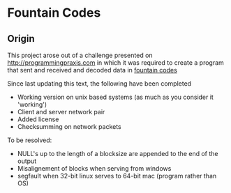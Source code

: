 Fountain Codes
==============

Origin
------

This project arose out of a challenge presented on http://programmingpraxis.com
in which it was required to create a program that sent and received and
decoded data in
[fountain codes](http://programmingpraxis.com/2012/09/04/fountain-codes/) 

Since last updating this text, the following have been completed

* Working version on unix based systems (as much as you consider it 'working')
* Client and server network pair
* Added license
* Checksumming on network packets

To be resolved:

* NULL's up to the length of a blocksize are appended to the end of the output
* Misalignement of blocks when serving from windows
* segfault when 32-bit linux serves to 64-bit mac (program rather than OS)


